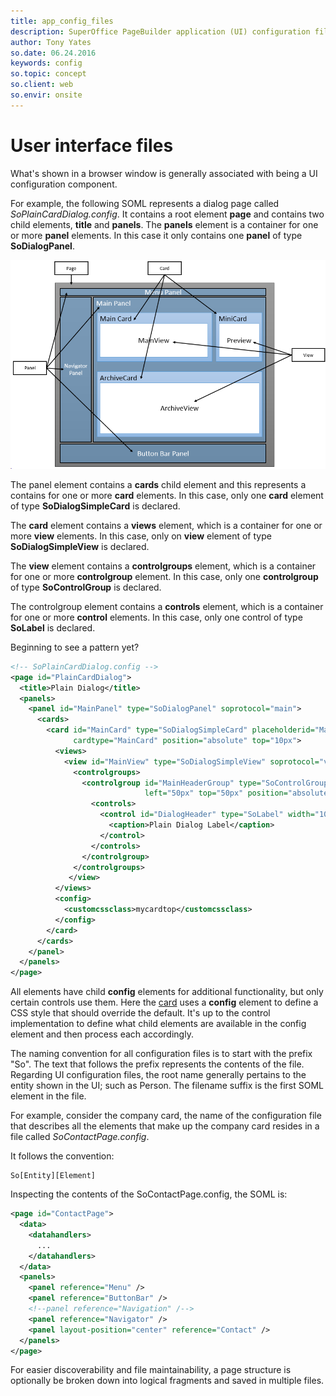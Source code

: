 ```yaml
---
title: app_config_files
description: SuperOffice PageBuilder application (UI) configuration files
author: Tony Yates
so.date: 06.24.2016
keywords: config
so.topic: concept
so.client: web
so.envir: onsite
---
```


# User interface files

What's shown in a browser window is generally associated with being a UI configuration component.

For example, the following SOML represents a dialog page called *SoPlainCardDialog.config*. It contains a root element **page** and contains two child elements, **title** and **panels**. The **panels** element is a container for one or more **panel** elements. In this case it only contains one **panel** of type **SoDialogPanel**.

![PageFramework][img1]

The panel element contains a **cards** child element and this represents a contains for one or more **card** elements. In this case, only one **card** element of type **SoDialogSimpleCard** is declared.

The **card** element contains a **views** element, which is a container for one or more **view** elements. In this case, only on **view** element of type **SoDialogSimpleView** is declared.

The **view** element contains a **controlgroups** element, which is a container for one or more **controlgroup** element. In this case, only one **controlgroup** of type **SoControlGroup** is declared.

The controlgroup element contains a **controls** element, which is a container for one or more **control** elements. In this case, only one control of type **SoLabel** is declared.

Beginning to see a pattern yet?

```xml
<!-- SoPlainCardDialog.config -->
<page id="PlainCardDialog">
  <title>Plain Dialog</title>
  <panels>
    <panel id="MainPanel" type="SoDialogPanel" soprotocol="main">
      <cards>
        <card id="MainCard" type="SoDialogSimpleCard" placeholderid="MainDialogCard"
              cardtype="MainCard" position="absolute" top="10px">
          <views>
            <view id="MainView" type="SoDialogSimpleView" soprotocol="view1">
              <controlgroups>
                <controlgroup id="MainHeaderGroup" type="SoControlGroup"
                              left="50px" top="50px" position="absolute">
                  <controls>
                    <control id="DialogHeader" type="SoLabel" width="100%">
                      <caption>Plain Dialog Label</caption>
                    </control>
                  </controls>
                </controlgroup>
              </controlgroups>
             </view>
          </views>
          <config>
            <customcssclass>mycardtop</customcssclass>
          </config>
        </card>
      </cards>
    </panel>
  </panels>
</page>
```

All elements have child **config** elements for additional functionality, but only certain controls use them. Here the [card][1] uses a **config** element to define a CSS style that should override the default. It's up to the control implementation to define what child elements are available in the config element and then process each accordingly.

The naming convention for all configuration files is to start with the prefix "So". The text that follows the prefix represents the contents of the file. Regarding UI configuration files, the root name generally pertains to the entity shown in the UI; such as Person. The filename suffix is the first SOML element in the file.

For example, consider the company card, the name of the configuration file that describes all the elements that make up the company card resides in a file called *SoContactPage.config*.

It follows the convention:

```text
So[Entity][Element]
```

Inspecting the contents of the SoContactPage.config, the SOML is:

```xml
<page id="ContactPage">
  <data>
    <datahandlers>
      ...
    </datahandlers>
  </data>
  <panels>
    <panel reference="Menu" />
    <panel reference="ButtonBar" />
    <!--panel reference="Navigation" /-->
    <panel reference="Navigator" />
    <panel layout-position="center" reference="Contact" />
  </panels>
</page>
```

For easier discoverability and file maintainability, a page structure is optionally be broken down into logical fragments and saved in multiple files.

<!-- Referenced links -->
[1]: https://community.superoffice.com/documentation/SDK/SO.Web.Application/html/M_SuperOffice_DCF_Web_UI_Controls_CardBase_InitializeViews.htm

<!-- Referenced images -->
[img1]: media/web-client-pagebuilder-framework2.png

